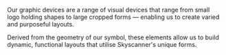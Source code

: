 Our graphic devices are a range of visual devices that range from small logo holding shapes to large cropped forms — enabling us to create varied and purposeful layouts.

Derived from the geometry of our symbol, these elements allow us to build dynamic, functional layouts that utilise Skyscanner's unique forms.